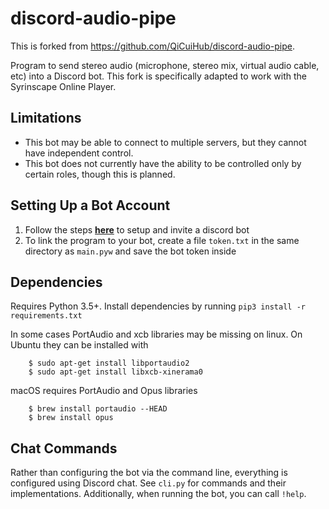 # discord-audio-pipe

This is forked from https://github.com/QiCuiHub/discord-audio-pipe.

Program to send stereo audio (microphone, stereo mix, virtual audio cable, etc) into a Discord bot.  This fork is specifically adapted to work with the Syrinscape Online Player.

## Limitations
* This bot may be able to connect to multiple servers, but they cannot have independent control.
* This bot does not currently have the ability to be controlled only by certain roles, though this is planned.

## Setting Up a Bot Account
1. Follow the steps [**here**](https://discordpy.readthedocs.io/en/latest/discord.html) to setup and invite a discord bot
2. To link the program to your bot, create a file ``token.txt`` in the same directory as `main.pyw` and save the bot token inside

## Dependencies
Requires Python 3.5+. Install dependencies by running `pip3 install -r requirements.txt`

In some cases PortAudio and xcb libraries may be missing on linux. On Ubuntu they can be installed with
```
    $ sudo apt-get install libportaudio2
    $ sudo apt-get install libxcb-xinerama0
```
macOS requires PortAudio and Opus libraries
```
    $ brew install portaudio --HEAD
    $ brew install opus
```

## Chat Commands
Rather than configuring the bot via the command line, everything is configured using Discord chat.  See `cli.py` for commands and their implementations.  Additionally, when running the bot, you can call `!help`.